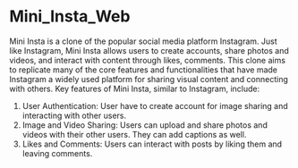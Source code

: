 # Mini_Insta_Web
Mini Insta is a clone of the popular social media platform Instagram.
Just like Instagram, Mini Insta allows users to create accounts, share photos and videos, and interact with content through likes, comments. This clone aims to replicate many of the core features and functionalities that have made Instagram a widely used platform for sharing visual content and connecting with others.
Key features of Mini Insta, similar to Instagram, include:
1. User Authentication: User have to create account for image sharing and interacting with other users. 
2. Image and Video Sharing: Users can upload and share photos and videos with their other users. They can add captions as well.
3. Likes and Comments: Users can interact with posts by liking them and leaving comments.
